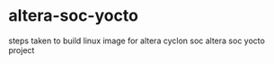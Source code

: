 altera-soc-yocto
================
steps taken to build linux image for altera cyclon soc 
altera soc yocto project 
